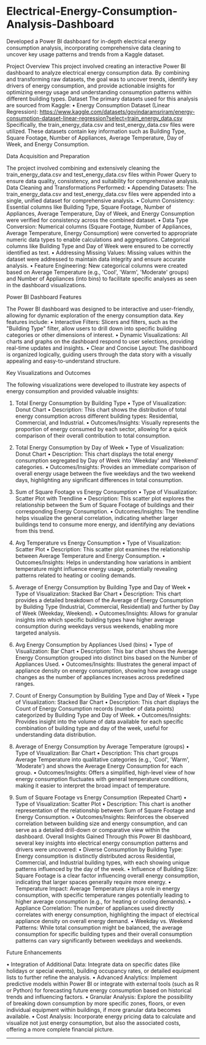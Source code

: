 # Electrical-Energy-Consumption-Analysis-Dashboard
Developed a Power BI dashboard for in-depth electrical energy consumption analysis, incorporating comprehensive data cleaning to uncover key usage patterns and trends from a Kaggle dataset.

Project Overview
This project involved creating an interactive Power BI dashboard to analyze electrical energy consumption data. By combining and transforming raw datasets, the goal was to uncover trends, identify key drivers of energy consumption, and provide actionable insights for optimizing energy usage and understanding consumption patterns within different building types.
Dataset
The primary datasets used for this analysis are sourced from Kaggle:
•	Energy Consumption Dataset (Linear Regression): https://www.kaggle.com/datasets/govindaramsriram/energy-consumption-dataset-linear-regression?select=train_energy_data.csv
Specifically, the train_energy_data.csv and test_energy_data.csv files were utilized. These datasets contain key information such as Building Type, Square Footage, Number of Appliances, Average Temperature, Day of Week, and Energy Consumption.


Data Acquisition and Preparation


The project involved combining and extensively cleaning the train_energy_data.csv and test_energy_data.csv files within Power Query to ensure data quality, consistency, and suitability for comprehensive analysis.
Data Cleaning and Transformations Performed:
•	Appending Datasets: The train_energy_data.csv and test_energy_data.csv files were appended into a single, unified dataset for comprehensive analysis.
•	Column Consistency: Essential columns like Building Type, Square Footage, Number of Appliances, Average Temperature, Day of Week, and Energy Consumption were verified for consistency across the combined dataset.
•	Data Type Conversion: Numerical columns (Square Footage, Number of Appliances, Average Temperature, Energy Consumption) were converted to appropriate numeric data types to enable calculations and aggregations. Categorical columns like Building Type and Day of Week were ensured to be correctly identified as text.
•	Addressing Missing Values: Missing values within the dataset were addressed to maintain data integrity and ensure accurate analysis.
•	Feature Engineering: New categorical columns were created based on Average Temperature (e.g., 'Cool', 'Warm', 'Moderate' groups) and Number of Appliances (into bins) to facilitate specific analyses as seen in the dashboard visualizations.


Power BI Dashboard Features


The Power BI dashboard was designed to be interactive and user-friendly, allowing for dynamic exploration of the energy consumption data. Key features include:
•	Interactive Filters: Slicers and filters, such as the "Building Type" filter, allow users to drill down into specific building categories or other dimensions of interest.
•	Dynamic Visualizations: All charts and graphs on the dashboard respond to user selections, providing real-time updates and insights.
•	Clear and Concise Layout: The dashboard is organized logically, guiding users through the data story with a visually appealing and easy-to-understand structure.


Key Visualizations and Outcomes


The following visualizations were developed to illustrate key aspects of energy consumption and provided valuable insights:

1. Total Energy Consumption by Building Type
•	Type of Visualization: Donut Chart
•	Description: This chart shows the distribution of total energy consumption across different building types: Residential, Commercial, and Industrial.
•	Outcomes/Insights: Visually represents the proportion of energy consumed by each sector, allowing for a quick comparison of their overall contribution to total consumption.

2. Total Energy Consumption by Day of Week
•	Type of Visualization: Donut Chart
•	Description: This chart displays the total energy consumption segregated by Day of Week into 'Weekday' and 'Weekend' categories.
•	Outcomes/Insights: Provides an immediate comparison of overall energy usage between the five weekdays and the two weekend days, highlighting any significant differences in total consumption.

3. Sum of Square Footage vs Energy Consumption
•	Type of Visualization: Scatter Plot with Trendline
•	Description: This scatter plot explores the relationship between the Sum of Square Footage of buildings and their corresponding Energy Consumption.
•	Outcomes/Insights: The trendline helps visualize the general correlation, indicating whether larger buildings tend to consume more energy, and identifying any deviations from this trend.

4. Avg Temperature vs Energy Consumption
•	Type of Visualization: Scatter Plot
•	Description: This scatter plot examines the relationship between Average Temperature and Energy Consumption.
•	Outcomes/Insights: Helps in understanding how variations in ambient temperature might influence energy usage, potentially revealing patterns related to heating or cooling demands.

5. Average of Energy Consumption by Building Type and Day of Week
•	Type of Visualization: Stacked Bar Chart
•	Description: This chart provides a detailed breakdown of the Average of Energy Consumption by Building Type (Industrial, Commercial, Residential) and further by Day of Week (Weekday, Weekend).
•	Outcomes/Insights: Allows for granular insights into which specific building types have higher average consumption during weekdays versus weekends, enabling more targeted analysis.

6. Avg Energy Consumption by Appliances Used (bins)
•	Type of Visualization: Bar Chart
•	Description: This bar chart shows the Average Energy Consumption grouped into distinct bins based on the Number of Appliances Used.
•	Outcomes/Insights: Illustrates the general impact of appliance density on energy consumption, showing how average usage changes as the number of appliances increases across predefined ranges.

7. Count of Energy Consumption by Building Type and Day of Week
•	Type of Visualization: Stacked Bar Chart
•	Description: This chart displays the Count of Energy Consumption records (number of data points) categorized by Building Type and Day of Week.
•	Outcomes/Insights: Provides insight into the volume of data available for each specific combination of building type and day of the week, useful for understanding data distribution.

8. Average of Energy Consumption by Average Temperature (groups)
•	Type of Visualization: Bar Chart
•	Description: This chart groups Average Temperature into qualitative categories (e.g., 'Cool', 'Warm', 'Moderate') and shows the Average Energy Consumption for each group.
•	Outcomes/Insights: Offers a simplified, high-level view of how energy consumption fluctuates with general temperature conditions, making it easier to interpret the broad impact of temperature.

9. Sum of Square Footage vs Energy Consumption (Repeated Chart)
•	Type of Visualization: Scatter Plot
•	Description: This chart is another representation of the relationship between Sum of Square Footage and Energy Consumption.
•	Outcomes/Insights: Reinforces the observed correlation between building size and energy consumption, and can serve as a detailed drill-down or comparative view within the dashboard.
Overall Insights Gained
Through this Power BI dashboard, several key insights into electrical energy consumption patterns and drivers were uncovered:
•	Diverse Consumption by Building Type: Energy consumption is distinctly distributed across Residential, Commercial, and Industrial building types, with each showing unique patterns influenced by the day of the week.
•	Influence of Building Size: Square Footage is a clear factor influencing overall energy consumption, indicating that larger spaces generally require more energy.
•	Temperature Impact: Average Temperature plays a role in energy consumption, with specific temperature ranges potentially leading to higher average consumption (e.g., for heating or cooling demands).
•	Appliance Correlation: The number of appliances used directly correlates with energy consumption, highlighting the impact of electrical appliance density on overall energy demand.
•	Weekday vs. Weekend Patterns: While total consumption might be balanced, the average consumption for specific building types and their overall consumption patterns can vary significantly between weekdays and weekends.


Future Enhancements


•	Integration of Additional Data: Integrate data on specific dates (like holidays or special events), building occupancy rates, or detailed equipment lists to further refine the analysis.
•	Advanced Analytics: Implement predictive models within Power BI or integrate with external tools (such as R or Python) for forecasting future energy consumption based on historical trends and influencing factors.
•	Granular Analysis: Explore the possibility of breaking down consumption by more specific zones, floors, or even individual equipment within buildings, if more granular data becomes available.
•	Cost Analysis: Incorporate energy pricing data to calculate and visualize not just energy consumption, but also the associated costs, offering a more complete financial picture.
________________________________________

